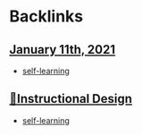
# Backlinks
## [January 11th, 2021](<January 11th, 2021.md>)
- [self-learning](<self-learning.md>)

## [🌱Instructional Design](<🌱Instructional Design.md>)
- [self-learning](<self-learning.md>)

